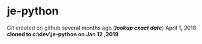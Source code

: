 # je-python

Git created on github several months ago (___lookup exact date___) April 1, 2018 
    **cloned to c:\\dev\\je-python on Jan 12 ,2019**
